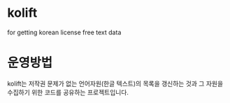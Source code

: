 # kolift
for getting korean license free text data

# 운영방법
kolift는 저작권 문제가 없는 언어자원(한글 텍스트)의 목록을 갱신하는 것과 그 자원을 수집하기 위한 코드를 공유하는 프로젝트입니다.<br>
